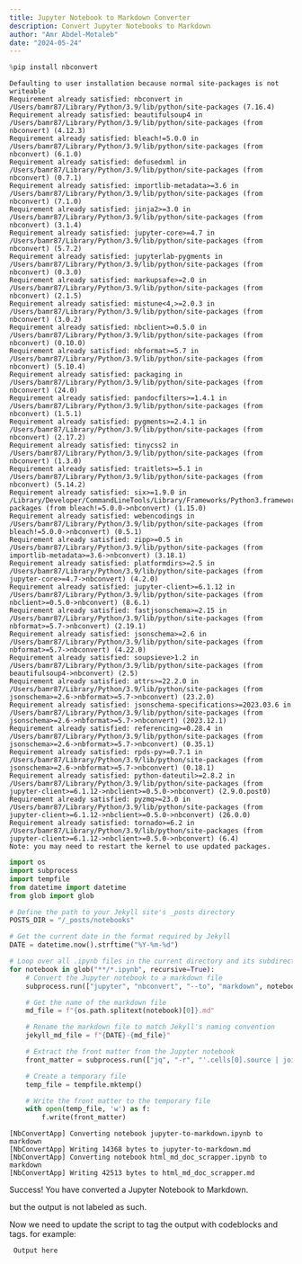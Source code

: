 ```yaml
---
title: Jupyter Notebook to Markdown Converter
description: Convert Jupyter Notebooks to Markdown
author: "Amr Abdel-Motaleb"
date: "2024-05-24"
---
```



```python
%pip install nbconvert
```

    Defaulting to user installation because normal site-packages is not writeable
    Requirement already satisfied: nbconvert in /Users/bamr87/Library/Python/3.9/lib/python/site-packages (7.16.4)
    Requirement already satisfied: beautifulsoup4 in /Users/bamr87/Library/Python/3.9/lib/python/site-packages (from nbconvert) (4.12.3)
    Requirement already satisfied: bleach!=5.0.0 in /Users/bamr87/Library/Python/3.9/lib/python/site-packages (from nbconvert) (6.1.0)
    Requirement already satisfied: defusedxml in /Users/bamr87/Library/Python/3.9/lib/python/site-packages (from nbconvert) (0.7.1)
    Requirement already satisfied: importlib-metadata>=3.6 in /Users/bamr87/Library/Python/3.9/lib/python/site-packages (from nbconvert) (7.1.0)
    Requirement already satisfied: jinja2>=3.0 in /Users/bamr87/Library/Python/3.9/lib/python/site-packages (from nbconvert) (3.1.4)
    Requirement already satisfied: jupyter-core>=4.7 in /Users/bamr87/Library/Python/3.9/lib/python/site-packages (from nbconvert) (5.7.2)
    Requirement already satisfied: jupyterlab-pygments in /Users/bamr87/Library/Python/3.9/lib/python/site-packages (from nbconvert) (0.3.0)
    Requirement already satisfied: markupsafe>=2.0 in /Users/bamr87/Library/Python/3.9/lib/python/site-packages (from nbconvert) (2.1.5)
    Requirement already satisfied: mistune<4,>=2.0.3 in /Users/bamr87/Library/Python/3.9/lib/python/site-packages (from nbconvert) (3.0.2)
    Requirement already satisfied: nbclient>=0.5.0 in /Users/bamr87/Library/Python/3.9/lib/python/site-packages (from nbconvert) (0.10.0)
    Requirement already satisfied: nbformat>=5.7 in /Users/bamr87/Library/Python/3.9/lib/python/site-packages (from nbconvert) (5.10.4)
    Requirement already satisfied: packaging in /Users/bamr87/Library/Python/3.9/lib/python/site-packages (from nbconvert) (24.0)
    Requirement already satisfied: pandocfilters>=1.4.1 in /Users/bamr87/Library/Python/3.9/lib/python/site-packages (from nbconvert) (1.5.1)
    Requirement already satisfied: pygments>=2.4.1 in /Users/bamr87/Library/Python/3.9/lib/python/site-packages (from nbconvert) (2.17.2)
    Requirement already satisfied: tinycss2 in /Users/bamr87/Library/Python/3.9/lib/python/site-packages (from nbconvert) (1.3.0)
    Requirement already satisfied: traitlets>=5.1 in /Users/bamr87/Library/Python/3.9/lib/python/site-packages (from nbconvert) (5.14.2)
    Requirement already satisfied: six>=1.9.0 in /Library/Developer/CommandLineTools/Library/Frameworks/Python3.framework/Versions/3.9/lib/python3.9/site-packages (from bleach!=5.0.0->nbconvert) (1.15.0)
    Requirement already satisfied: webencodings in /Users/bamr87/Library/Python/3.9/lib/python/site-packages (from bleach!=5.0.0->nbconvert) (0.5.1)
    Requirement already satisfied: zipp>=0.5 in /Users/bamr87/Library/Python/3.9/lib/python/site-packages (from importlib-metadata>=3.6->nbconvert) (3.18.1)
    Requirement already satisfied: platformdirs>=2.5 in /Users/bamr87/Library/Python/3.9/lib/python/site-packages (from jupyter-core>=4.7->nbconvert) (4.2.0)
    Requirement already satisfied: jupyter-client>=6.1.12 in /Users/bamr87/Library/Python/3.9/lib/python/site-packages (from nbclient>=0.5.0->nbconvert) (8.6.1)
    Requirement already satisfied: fastjsonschema>=2.15 in /Users/bamr87/Library/Python/3.9/lib/python/site-packages (from nbformat>=5.7->nbconvert) (2.19.1)
    Requirement already satisfied: jsonschema>=2.6 in /Users/bamr87/Library/Python/3.9/lib/python/site-packages (from nbformat>=5.7->nbconvert) (4.22.0)
    Requirement already satisfied: soupsieve>1.2 in /Users/bamr87/Library/Python/3.9/lib/python/site-packages (from beautifulsoup4->nbconvert) (2.5)
    Requirement already satisfied: attrs>=22.2.0 in /Users/bamr87/Library/Python/3.9/lib/python/site-packages (from jsonschema>=2.6->nbformat>=5.7->nbconvert) (23.2.0)
    Requirement already satisfied: jsonschema-specifications>=2023.03.6 in /Users/bamr87/Library/Python/3.9/lib/python/site-packages (from jsonschema>=2.6->nbformat>=5.7->nbconvert) (2023.12.1)
    Requirement already satisfied: referencing>=0.28.4 in /Users/bamr87/Library/Python/3.9/lib/python/site-packages (from jsonschema>=2.6->nbformat>=5.7->nbconvert) (0.35.1)
    Requirement already satisfied: rpds-py>=0.7.1 in /Users/bamr87/Library/Python/3.9/lib/python/site-packages (from jsonschema>=2.6->nbformat>=5.7->nbconvert) (0.18.1)
    Requirement already satisfied: python-dateutil>=2.8.2 in /Users/bamr87/Library/Python/3.9/lib/python/site-packages (from jupyter-client>=6.1.12->nbclient>=0.5.0->nbconvert) (2.9.0.post0)
    Requirement already satisfied: pyzmq>=23.0 in /Users/bamr87/Library/Python/3.9/lib/python/site-packages (from jupyter-client>=6.1.12->nbclient>=0.5.0->nbconvert) (26.0.0)
    Requirement already satisfied: tornado>=6.2 in /Users/bamr87/Library/Python/3.9/lib/python/site-packages (from jupyter-client>=6.1.12->nbclient>=0.5.0->nbconvert) (6.4)
    Note: you may need to restart the kernel to use updated packages.



```python
import os
import subprocess
import tempfile
from datetime import datetime
from glob import glob

# Define the path to your Jekyll site's _posts directory
POSTS_DIR = "/_posts/notebooks"

# Get the current date in the format required by Jekyll
DATE = datetime.now().strftime("%Y-%m-%d")

# Loop over all .ipynb files in the current directory and its subdirectories
for notebook in glob("**/*.ipynb", recursive=True):
    # Convert the Jupyter notebook to a markdown file
    subprocess.run(["jupyter", "nbconvert", "--to", "markdown", notebook])

    # Get the name of the markdown file
    md_file = f"{os.path.splitext(notebook)[0]}.md"

    # Rename the markdown file to match Jekyll's naming convention
    jekyll_md_file = f"{DATE}-{md_file}"

    # Extract the front matter from the Jupyter notebook
    front_matter = subprocess.run(["jq", "-r", "'.cells[0].source | join(\"\\n\")'", notebook], capture_output=True, text=True).stdout

    # Create a temporary file
    temp_file = tempfile.mktemp()

    # Write the front matter to the temporary file
    with open(temp_file, 'w') as f:
        f.write(front_matter)
```

    [NbConvertApp] Converting notebook jupyter-to-markdown.ipynb to markdown
    [NbConvertApp] Writing 14368 bytes to jupyter-to-markdown.md
    [NbConvertApp] Converting notebook html_md_doc_scrapper.ipynb to markdown
    [NbConvertApp] Writing 42513 bytes to html_md_doc_scrapper.md


Success! You have converted a Jupyter Notebook to Markdown.

but the output is not labeled as such. 

Now we need to update the script to tag the output with codeblocks and tags. for example:

```jupyter_output
 Output here
```


